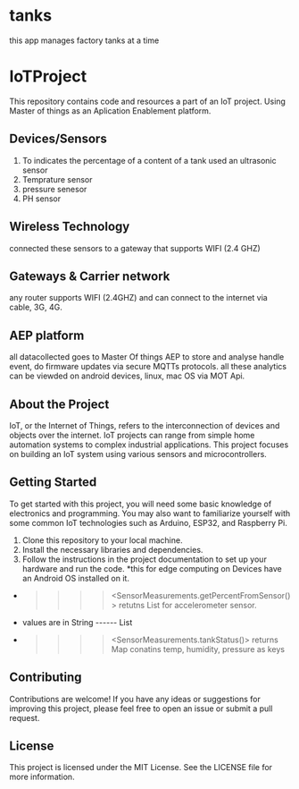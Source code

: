# tanks
this app manages factory tanks at a time
# IoTProject

This repository contains code and resources a part of an IoT project. Using Master of things as an Aplication Enablement platform.

## Devices/Sensors
1. To indicates the percentage of a content of a tank used an ultrasonic sensor 
2. Temprature sensor
3. pressure senesor 
4. PH sensor

## Wireless Technology
connected these sensors to a gateway that supports WIFI (2.4 GHZ)

## Gateways & Carrier network
any router supports WIFI (2.4GHZ) and can connect to the internet via cable, 3G, 4G.


## AEP platform 
all datacollected goes to Master Of things AEP to store and analyse handle event, do firmware updates via secure MQTTs protocols.
all these analytics can be viewded on android devices, linux, mac OS via MOT Api. 


## About the Project

IoT, or the Internet of Things, refers to the interconnection of devices and objects over the internet. IoT projects can range from simple home automation systems to complex industrial applications. This project focuses on building an IoT system using various sensors and microcontrollers.

## Getting Started

To get started with this project, you will need some basic knowledge of electronics and programming. You may also want to familiarize yourself with some common IoT technologies such as Arduino, ESP32, and Raspberry Pi.

1. Clone this repository to your local machine.
2. Install the necessary libraries and dependencies.
3. Follow the instructions in the project documentation to set up your hardware and run the code.
*this for edge computing on Devices have an Android OS installed on it.

* >>>> <SensorMeasurements.getPercentFromSensor()> retutns List for accelerometer sensor.
* values are in String ------ List<String>

* >>>> <SensorMeasurements.tankStatus()> returns Map conatins temp, humidity, pressure as keys

## Contributing

Contributions are welcome! If you have any ideas or suggestions for improving this project, please feel free to open an issue or submit a pull request.

## License

This project is licensed under the MIT License. See the LICENSE file for more information.
